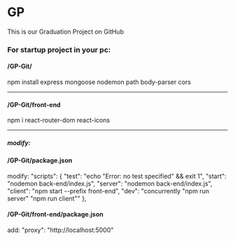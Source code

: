 # GP

This is our Graduation Project on GitHub

### For startup project in your pc:

#### /GP-Git/
npm install express mongoose nodemon path body-parser cors

-------------------------------------------------------------

#### /GP-Git/front-end
npm i react-router-dom react-icons

-------------------------------------------------------------

##### modify:
#### /GP-Git/package.json
modify:
"scripts": {
"test": "echo \"Error: no test specified\" && exit 1",
"start": "nodemon back-end/index.js",
"server": "nodemon back-end/index.js",
"client": "npm start --prefix front-end",
"dev": "concurrently \"npm run server\" \"npm run client\""
},

#### /GP-Git/front-end/package.json
add:
"proxy": "http://localhost:5000"
